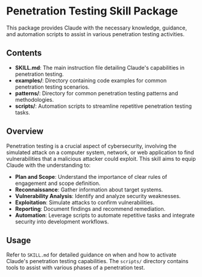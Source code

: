 # Penetration Testing Skill Package

This package provides Claude with the necessary knowledge, guidance, and automation scripts to assist in various penetration testing activities.

## Contents

-   **SKILL.md**: The main instruction file detailing Claude's capabilities in penetration testing.
-   **examples/**: Directory containing code examples for common penetration testing scenarios.
-   **patterns/**: Directory for common penetration testing patterns and methodologies.
-   **scripts/**: Automation scripts to streamline repetitive penetration testing tasks.

## Overview

Penetration testing is a crucial aspect of cybersecurity, involving the simulated attack on a computer system, network, or web application to find vulnerabilities that a malicious attacker could exploit. This skill aims to equip Claude with the understanding to:

-   **Plan and Scope**: Understand the importance of clear rules of engagement and scope definition.
-   **Reconnaissance**: Gather information about target systems.
-   **Vulnerability Analysis**: Identify and analyze security weaknesses.
-   **Exploitation**: Simulate attacks to confirm vulnerabilities.
-   **Reporting**: Document findings and recommend remediation.
-   **Automation**: Leverage scripts to automate repetitive tasks and integrate security into development workflows.

## Usage

Refer to `SKILL.md` for detailed guidance on when and how to activate Claude's penetration testing capabilities. The `scripts/` directory contains tools to assist with various phases of a penetration test.
